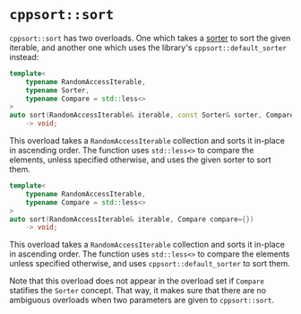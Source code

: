 `cppsort::sort`
===============

`cppsort::sort` has two overloads. One which takes a [sorter](sorters.md) to sort
the given iterable, and another one which uses the library's `cppsort::default_sorter`
instead:

```cpp 
template<
    typename RandomAccessIterable,
    typename Sorter,
    typename Compare = std::less<>
>
auto sort(RandomAccessIterable& iterable, const Sorter& sorter, Compare compare={})
    -> void;
```

This overload takes a `RandomAccessIterable` collection and sorts it in-place in
ascending order. The function uses `std::less<>` to compare the elements, unless
specified otherwise, and uses the given sorter to sort them.

```cpp
template<
    typename RandomAccessIterable,
    typename Compare = std::less<>
>
auto sort(RandomAccessIterable& iterable, Compare compare={})
    -> void;
```

This overload takes a `RandomAccessIterable` collection and sorts it in-place in
ascending order. The function uses `std::less<>` to compare the elements unless
specified otherwise, and uses `cppsort::default_sorter` to sort them.

Note that this overload does not appear in the overload set if `Compare` statifies
the `Sorter` concept. That way, it makes sure that there are no ambiguous overloads
when two parameters are given to `cppsort::sort`.
